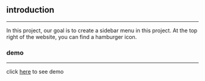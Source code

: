 
## introduction
---

In this project, our goal is to create a sidebar menu in this project. At the top right of the website, you can find a hamburger icon.


### demo
---
click [here](https://almousaz.github.io/sidebar-menu-project-repo/) to see demo


